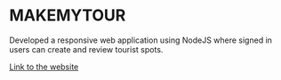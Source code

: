 # MAKEMYTOUR
Developed a responsive web application using NodeJS where signed in users can create and review tourist spots.

[Link to the website](makemytour.herokuapp.com)
